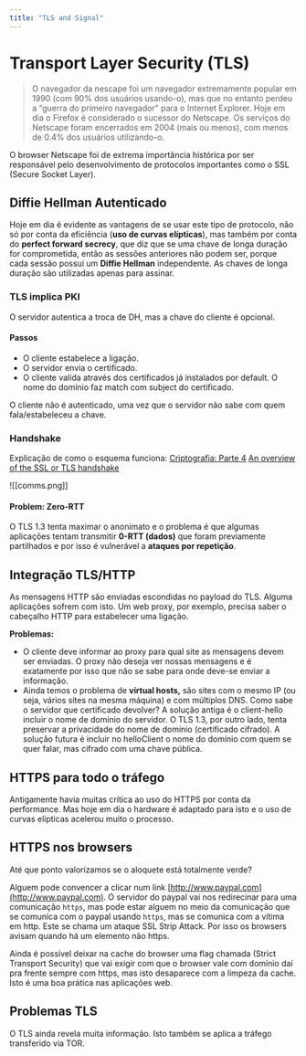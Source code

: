 ```yaml
---
title: "TLS and Signal"
---
```


# Transport Layer Security (TLS)
> O navegador da nescape foi um navegador extremamente popular em 1990 (com 90% dos usuários usando-o), mas que no entanto perdeu a “guerra do primeiro navegador” para o Internet Explorer. Hoje em dia o Firefox é considerado o sucessor do Netscape. Os serviços do Netscape foram encerrados em 2004 (mais ou menos), com menos de 0.4% dos usuários utilizando-o.

O browser Netscape foi de extrema importância histórica por ser responsável pelo desenvolvimento de protocolos importantes como o SSL (Secure Socket Layer).

## Diffie Hellman Autenticado
Hoje em dia é evidente as vantagens de se usar este tipo de protocolo, não só por conta da eficiência (**uso de curvas elípticas**), mas também por conta do **perfect forward secrecy**, que diz que se uma chave de longa duração for comprometida, então as sessões anteriores não podem ser, porque cada sessão possui um **Diffie Hellman** independente. 
As chaves de longa duração são utilizadas apenas para assinar.

### TLS implica PKI
O servidor autentica a troca de DH, mas a chave do cliente é opcional.

#### Passos
-   O cliente estabelece a ligação.
-   O servidor envia o certificado.
-   O cliente valida através dos certificados já instalados por default. O nome do domínio faz match com subject do certificado.

O cliente não é autenticado, uma vez que o servidor não sabe com quem fala/estabeleceu a chave.

### Handshake
Explicação de como o esquema funciona:
[Criptografia: Parte 4](https://www.notion.so/Criptografia-Parte-4-e182ea2a9b4e433790a87603b66e9169)
[An overview of the SSL or TLS handshake](https://www.ibm.com/docs/en/ibm-mq/7.5?topic=ssl-overview-tls-handshake)

![[comms.png]]

#### Problem: Zero-RTT
O TLS 1.3 tenta maximar o anonimato e o problema é que algumas aplicações tentam transmitir **0-RTT (dados)** que foram previamente partilhados e por isso é vulnerável a **ataques por repetição**.

## Integração TLS/HTTP
As mensagens HTTP são enviadas escondidas no payload do TLS. Alguma aplicações sofrem com isto. Um web proxy, por exemplo, precisa saber o cabeçalho HTTP para estabelecer uma ligação.

**Problemas:**
-   O cliente deve informar ao proxy para qual site as mensagens devem ser enviadas. O proxy não deseja ver nossas mensagens e é exatamente por isso que não se sabe para onde deve-se enviar a informação.
-   Ainda temos o problema de **virtual hosts,** são sites com o mesmo IP (ou seja, vários sites na mesma máquina) e com múltiplos DNS. Como sabe o servidor que certificado devolver? A solução antiga é o client-hello incluir o nome de domínio do servidor. O TLS 1.3, por outro lado, tenta preservar a privacidade do nome de domínio (certificado cifrado). A solução futura é incluir no helloClient o nome do domínio com quem se quer falar, mas cifrado com uma chave pública.

## HTTPS para todo o tráfego
Antigamente havia muitas crítica ao uso do HTTPS por conta da performance. Mas hoje em dia o hardware é adaptado para isto e o uso de curvas elípticas acelerou muito o processo.

## HTTPS nos browsers
Até que ponto valorizamos se o aloquete está totalmente verde?

Alguem pode convencer a clicar num link [http://www.paypal.com](http://www.paypal.com). O servidor do paypal vai nos redirecinar para uma comunicação `https`, mas pode estar alguem no meio da comunicação que se comunica com o paypal usando `https`, mas se comunica com a vítima em http.
Este se chama um ataque SSL Strip Attack. Por isso os browsers avisam quando há um elemento não https.

Ainda é possível deixar na cache do browser uma flag chamada (Strict Transport Security) que vai exigir com que o browser vale com domínio daí pra frente sempre com https, mas isto desaparece com a limpeza da cache. Isto é uma boa prática nas aplicações web.

## Problemas TLS
O TLS ainda revela muita informação.
Isto também se aplica a tráfego transferido via TOR.

